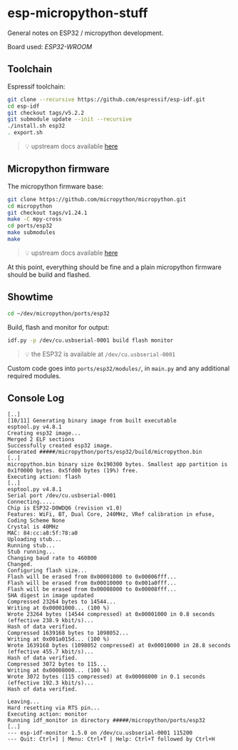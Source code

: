 # esp-micropython-stuff

General notes on ESP32 / micropython development.

Board used: _ESP32-WROOM_

## Toolchain

Espressif toolchain:

```bash
git clone --recursive https://github.com/espressif/esp-idf.git
cd esp-idf
git checkout tags/v5.2.2
git submodule update --init --recursive
./install.sh esp32
. export.sh
```

> :bulb: upstream docs available [here](https://docs.espressif.com/projects/esp-idf/en/latest/esp32/get-started/linux-macos-setup.html)

## Micropython firmware

The micropython firmware base:

```bash
git clone https://github.com/micropython/micropython.git
cd micropython
git checkout tags/v1.24.1
make -C mpy-cross
cd ports/esp32
make submodules
make
```

> :bulb: upstream docs available [here](https://github.com/micropython/micropython/blob/v1.24.1/ports/esp32/README.md)

At this point, everything should be fine and a plain micropython firmware should be build and flashed.

## Showtime

```bash
cd ~/dev/micropython/ports/esp32
```

Build, flash and monitor for output:

```bash
idf.py -p /dev/cu.usbserial-0001 build flash monitor
```

> :bulb: the ESP32 is available at `/dev/cu.usbserial-0001`

Custom code goes into `ports/esp32/modules/`, in `main.py` and any additional required modules.

## Console Log

```
[..]
[10/11] Generating binary image from built executable
esptool.py v4.8.1
Creating esp32 image...
Merged 2 ELF sections
Successfully created esp32 image.
Generated #####/micropython/ports/esp32/build/micropython.bin
[..]
micropython.bin binary size 0x190300 bytes. Smallest app partition is 0x1f0000 bytes. 0x5fd00 bytes (19%) free.
Executing action: flash
[..]
esptool.py v4.8.1
Serial port /dev/cu.usbserial-0001
Connecting.....
Chip is ESP32-D0WDQ6 (revision v1.0)
Features: WiFi, BT, Dual Core, 240MHz, VRef calibration in efuse, Coding Scheme None
Crystal is 40MHz
MAC: 84:cc:a8:5f:78:a0
Uploading stub...
Running stub...
Stub running...
Changing baud rate to 460800
Changed.
Configuring flash size...
Flash will be erased from 0x00001000 to 0x00006fff...
Flash will be erased from 0x00010000 to 0x001a0fff...
Flash will be erased from 0x00008000 to 0x00008fff...
SHA digest in image updated
Compressed 23264 bytes to 14544...
Writing at 0x00001000... (100 %)
Wrote 23264 bytes (14544 compressed) at 0x00001000 in 0.8 seconds (effective 238.9 kbit/s)...
Hash of data verified.
Compressed 1639168 bytes to 1098052...
Writing at 0x001a015d... (100 %)
Wrote 1639168 bytes (1098052 compressed) at 0x00010000 in 28.8 seconds (effective 455.7 kbit/s)...
Hash of data verified.
Compressed 3072 bytes to 115...
Writing at 0x00008000... (100 %)
Wrote 3072 bytes (115 compressed) at 0x00008000 in 0.1 seconds (effective 192.3 kbit/s)...
Hash of data verified.

Leaving...
Hard resetting via RTS pin...
Executing action: monitor
Running idf_monitor in directory #####/micropython/ports/esp32
[..]
--- esp-idf-monitor 1.5.0 on /dev/cu.usbserial-0001 115200
--- Quit: Ctrl+] | Menu: Ctrl+T | Help: Ctrl+T followed by Ctrl+H
```

